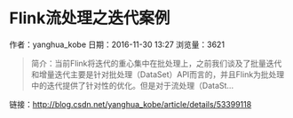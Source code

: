 #  Flink流处理之迭代案例
作者：yanghua_kobe
日期：2016-11-30 13:27
浏览量：3621
> 简介：当前Flink将迭代的重心集中在批处理上，之前我们谈及了批量迭代和增量迭代主要是针对批处理（DataSet）API而言的，并且Flink为批处理中的迭代提供了针对性的优化。但是对于流处理（DataSt...

 链接：http://blog.csdn.net/yanghua_kobe/article/details/53399118
